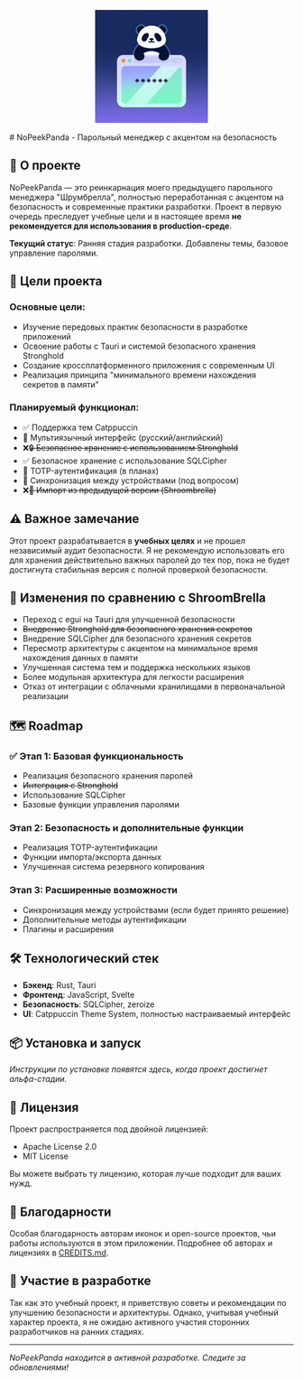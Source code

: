 <p align="center">
    <img src="static/NoPeekPanda.png" alt="NoPeekPanda" width="200"/>
</p>
# NoPeekPanda - Парольный менеджер с акцентом на безопасность


## 📖 О проекте

NoPeekPanda — это реинкарнация моего предыдущего парольного менеджера "Шрумбрелла", полностью переработанная с акцентом на безопасность и современные практики разработки. Проект в первую очередь преследует учебные цели и в настоящее время **не рекомендуется для использования в production-среде**.

**Текущий статус**: Ранняя стадия разработки. Добавлены темы, базовое управление паролями.

## 🎯 Цели проекта

### Основные цели:
- Изучение передовых практик безопасности в разработке приложений
- Освоение работы с Tauri и системой безопасного хранения Stronghold
- Создание кроссплатформенного приложения с современным UI
- Реализация принципа "минимального времени нахождения секретов в памяти"

### Планируемый функционал:
- ✅ Поддержка тем Catppuccin
- 🔄 Мультиязычный интерфейс (русский/английский)
- ❌~~🔒 Безопасное хранение с использованием Stronghold~~
- ✅ Безопасное хранение с использование SQLCipher
- 🔄 TOTP-аутентификация (в планах)
- 🔄 Синхронизация между устройствами (под вопросом)
- ❌~~🔐 Импорт из предыдущей версии (Shroombrella)~~

## ⚠️ Важное замечание

Этот проект разрабатывается в **учебных целях** и не прошел независимый аудит безопасности. Я не рекомендую использовать его для хранения действительно важных паролей до тех пор, пока не будет достигнута стабильная версия с полной проверкой безопасности.

## 🔄 Изменения по сравнению с ShroomBrella

- Переход с egui на Tauri для улучшенной безопасности
- ~~Внедрение Stronghold для безопасного хранения секретов~~
- Внедрение SQLCipher для безопасного хранения секретов
- Пересмотр архитектуры с акцентом на минимальное время нахождения данных в памяти
- Улучшенная система тем и поддержка нескольких языков
- Более модульная архитектура для легкости расширения
- Отказ от интеграции с облачными хранилищами в первоначальной реализации

## 🗺️ Roadmap

### ✅ Этап 1: Базовая функциональность
- Реализация безопасного хранения паролей
- ~~Интеграция с Stronghold~~
- Использование SQLCipher
- Базовые функции управления паролями

### Этап 2: Безопасность и дополнительные функции
- Реализация TOTP-аутентификации
- Функции импорта/экспорта данных
- Улучшенная система резервного копирования

### Этап 3: Расширенные возможности
- Синхронизация между устройствами (если будет принято решение)
- Дополнительные методы аутентификации
- Плагины и расширения

## 🛠️ Технологический стек

- **Бэкенд**: Rust, Tauri
- **Фронтенд**: JavaScript, Svelte
- **Безопасность**: SQLCipher, zeroize
- **UI**: Catppuccin Theme System, полностью настраиваемый интерфейс

## 📦 Установка и запуск

*Инструкции по установке появятся здесь, когда проект достигнет альфа-стадии.*

## 📄 Лицензия

Проект распространяется под двойной лицензией:
- Apache License 2.0
- MIT License

Вы можете выбрать ту лицензию, которая лучше подходит для ваших нужд.

## 💝 Благодарности

Особая благодарность авторам иконок и open-source проектов, чьи работы используются в этом приложении. Подробнее об авторах и лицензиях в [CREDITS.md](CREDITS.md).

## 🤝 Участие в разработке

Так как это учебный проект, я приветствую советы и рекомендации по улучшению безопасности и архитектуры. Однако, учитывая учебный характер проекта, я не ожидаю активного участия сторонних разработчиков на ранних стадиях.

---

*NoPeekPanda находится в активной разработке. Следите за обновлениями!*
